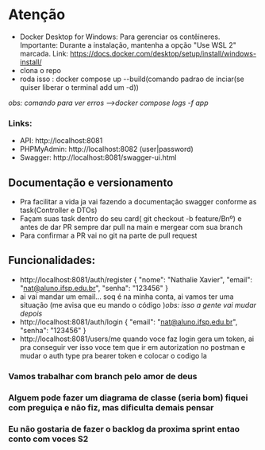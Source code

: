 # Atenção

- Docker Desktop for Windows: Para gerenciar os contêineres. Importante: Durante a instalação, mantenha a opção "Use WSL 2" marcada. Link: https://docs.docker.com/desktop/setup/install/windows-install/
- clona o repo
- roda isso : docker compose up --build(comando padrao de inciar(se quiser liberar o terminal add um -d))

*obs: comando para ver erros -->docker compose logs -f app*

### Links:

- API: http://localhost:8081
- PHPMyAdmin: http://localhost:8082 (user|password)
- Swagger: http://localhost:8081/swagger-ui.html

## Documentação e versionamento
- Pra facilitar a vida ja vai fazendo a documentação swagger conforme as task(Controller e DTOs)
- Façam suas task dentro do seu card( git checkout -b feature/Bnº) e antes de dar PR sempre dar pull na main e mergear com sua branch
- Para confirmar a PR vai no git na parte de pull request

## Funcionalidades:

- http://localhost:8081/auth/register
{
    "nome": "Nathalie Xavier",
    "email": "nat@aluno.ifsp.edu.br",
    "senha": "123456"
}
- ai vai mandar um email... soq é na minha conta, ai vamos ter uma situação (me avisa que eu mando o código )*obs: isso a gente vai mudar depois*
- http://localhost:8081/auth/login
{
    "email": "nat@aluno.ifsp.edu.br",
    "senha": "123456"
}
- http://localhost:8081/users/me
quando voce faz login gera um token, ai pra conseguir ver isso voce tem que ir em autorization no postman e mudar o auth type pra bearer token e colocar o codigo la


### Vamos trabalhar com branch pelo amor de deus
### Alguem pode fazer um diagrama de classe (seria bom) fiquei com preguiça e não fiz, mas dificulta demais pensar
### Eu não gostaria de fazer o backlog da proxima sprint entao conto com voces S2
